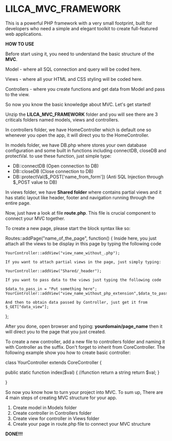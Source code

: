 # LILCA_MVC_FRAMEWORK
This is a powerful PHP framework with a very small footprint, built for developers who need a simple and elegant toolkit to create full-featured web applications.

**HOW TO USE**

Before start using it, you need to understand the basic structure of the **MVC**.

Model - where all SQL connection and query will be coded here.

Views - where all your HTML and CSS styling will be coded here.

Controllers - where you create functions and get data from Model and pass to the view.

So now you know the basic knowledge about MVC. Let's get started!

Unzip the **LILCA_MVC_FRAMEWORK** folder and you will see there are 3 criticals folders named models, views and controllers. 

In controllers folder, we have HomeController which is default one so whenever you open the app, it will direct you to the HomeController.

In models folder, we have DB.php where stores your own database configuration and some built in functions including connectDB, closeDB and protectVal. to use these function, just simple type:

- DB::connectDB (Open connection to DB)
- DB::closeDB (Close connection to DB)
- DB::protectVal($_POST['name_from_form']) (Anti SQL Injection through $_POST value to DB)

In views folder, we have **Shared folder** where contains partial views and it has static layout like header, footer and navigation running through the entire page.

Now, just have a look at file **route.php**. This file is crucial component to connect your MVC together. 

To create a new page, please start the block syntax like so:

Routes::addPage("name_of_the_page", function() {
	Inside here, you just attach all the views to be display in this page by typing the following code
    
    YourController::addView("view_name_without_.php");
    
    If you want to attach partial views in the page, just simply typing:
    
    YourController::addView("Shared/_header");
    
    If you want to pass data to the views just typing the following code 
    
    $data_to_pass_in = "Put something here";
    YourController::addView("view_name_without_php_extension",$data_to_pass_in);
    
    And then to obtain data passed by Controller, just get it from $_GET["data_view"]; 
};


After you done, open browser and typing: **yourdomain/page_name** then it will direct you to the page that you just created.

To create a new controller, add a new file to controllers folder and naming it with Controller as the suffix. Don't forget to inherit from CoreController. The following example show you how to create basic controller:

class YourController extends CoreController {

  public static function index($val) { //function return a string
      return $val;
  }

}




So now you know how to turn your project into MVC. To sum up, There are 4 main steps of creating MVC structure for your app.

1. Create model in Models folder
2. Create controller in Controllers folder
3. Create view for controller in Views folder
4. Create your page in route.php file to connect your MVC structure


**DONE!!!**








